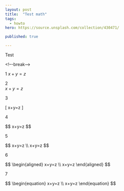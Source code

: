 ```yaml
---
layout: post
title:  "Test math"
tags:
  - howto
hero: https://source.unsplash.com/collection/430471/

published: true

---
```


Test

<!–-break-–>  

1 $x+y=z$

2    
$x+y=z$

3

\[ x+y=z \]

4

\$$
x+y=z
$$

5

\$\$
x+y=z \\\\
x+y=z
$$

6

\$$ 
\begin{aligned}
    x+y=z \\\\
    x+y=z
\end{aligned}
\$$

7

\$\$ 
\begin{equation}
    x+y=z \\\\
    x+y=z
\end{equation}
\$\$

